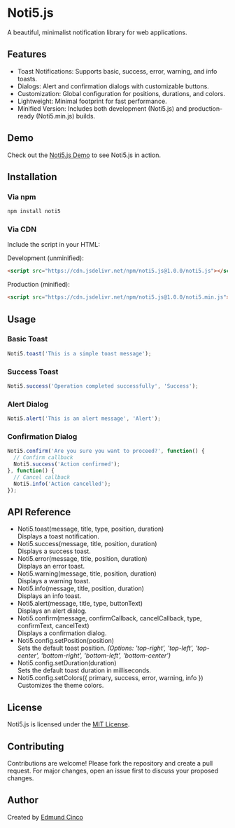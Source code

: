 # Noti5.js

A beautiful, minimalist notification library for web applications.

## Features
- Toast Notifications: Supports basic, success, error, warning, and info toasts.
- Dialogs: Alert and confirmation dialogs with customizable buttons.
- Customization: Global configuration for positions, durations, and colors.
- Lightweight: Minimal footprint for fast performance.
- Minified Version: Includes both development (Noti5.js) and production-ready (Noti5.min.js) builds.

## Demo
Check out the [Noti5.js Demo](https://noti5.edmundcinco.com) to see Noti5.js in action.

## Installation

### Via npm
```bash
npm install noti5
```

### Via CDN
Include the script in your HTML:

Development (unminified):
```html
<script src="https://cdn.jsdelivr.net/npm/noti5.js@1.0.0/noti5.js"></script>
```

Production (minified):
```html
<script src="https://cdn.jsdelivr.net/npm/noti5.js@1.0.0/noti5.min.js"></script>
```

## Usage

### Basic Toast
```js
Noti5.toast('This is a simple toast message');
```

### Success Toast
```js
Noti5.success('Operation completed successfully', 'Success');
```

### Alert Dialog
```js
Noti5.alert('This is an alert message', 'Alert');
```

### Confirmation Dialog
```js
Noti5.confirm('Are you sure you want to proceed?', function() {
  // Confirm callback
  Noti5.success('Action confirmed');
}, function() {
  // Cancel callback
  Noti5.info('Action cancelled');
});
```

## API Reference

- Noti5.toast(message, title, type, position, duration)  
  Displays a toast notification.
- Noti5.success(message, title, position, duration)  
  Displays a success toast.
- Noti5.error(message, title, position, duration)  
  Displays an error toast.
- Noti5.warning(message, title, position, duration)  
  Displays a warning toast.
- Noti5.info(message, title, position, duration)  
  Displays an info toast.
- Noti5.alert(message, title, type, buttonText)  
  Displays an alert dialog.
- Noti5.confirm(message, confirmCallback, cancelCallback, type, confirmText, cancelText)  
  Displays a confirmation dialog.
- Noti5.config.setPosition(position)  
  Sets the default toast position. *(Options: 'top-right', 'top-left', 'top-center', 'bottom-right', 'bottom-left', 'bottom-center')*
- Noti5.config.setDuration(duration)  
  Sets the default toast duration in milliseconds.
- Noti5.config.setColors({ primary, success, error, warning, info })  
  Customizes the theme colors.

## License
Noti5.js is licensed under the [MIT License](LICENSE).

## Contributing
Contributions are welcome! Please fork the repository and create a pull request. For major changes, open an issue first to discuss your proposed changes.

## Author
Created by [Edmund Cinco](https://edmundcinco.com)
